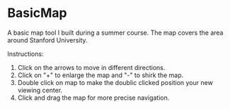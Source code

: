 # BasicMap

A basic map tool I built during a summer course. The map covers the area around Stanford University. 

Instructions:
1. Click on the arrows to move in different directions.
2. Click on "+" to enlarge the map and "-" to shirk the map.
3. Double click on map to make the doublic clicked position your new viewing center.
4. Click and drag the map for more precise navigation.

